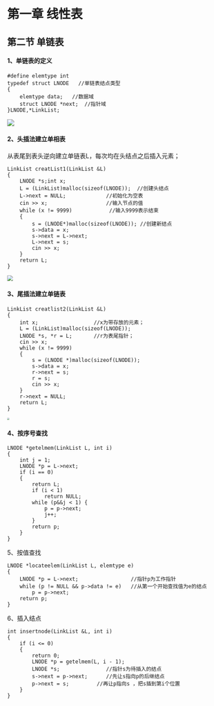 # 第一章 线性表

## 第二节 单链表

#### 1、单链表的定义

```
#define elemtype int
typedef struct LNODE   //单链表结点类型
{
	elemtype data;   //数据域
	struct LNODE *next;  //指针域
}LNODE,*LinkList;
```

![](C:\Users\huan\Pictures\20180915205208781.png)

#### 2、头插法建立单相表

从表尾到表头逆向建立单链表L，每次均在头结点之后插入元素；

```
LinkList creatList1(LinkList &L)
{
	LNODE *s;int x;				
	L = (LinkList)malloc(sizeof(LNODE));  //创建头结点
	L->next = NULL;  			//初始化为空表
	cin >> x;   				//输入节点的值
	while (x != 9999)  			 //输入9999表示结束
	{
		s = (LNODE*)malloc(sizeof(LNODE)); //创建新结点
		s->data = x;
		s->next = L->next;
		L->next = s;
		cin >> x;
	}
	return L;
}
```

<img src="C:\Users\huan\Pictures\timg (1).jpg" style="zoom:80%;" />

#### 3、尾插法建立单链表

```
LinkList creatlist2(LinkList &L)
{
	int x;					//x为带存放的元素；
	L = (LinkList)malloc(sizeof(LNODE));
	LNODE *s, *r = L;		//r为表尾指针；
	cin >> x;
	while (x != 9999)
	{
		s = (LNODE *)malloc(sizeof(LNODE));
		s->data = x;
		r->next = s;
		r = s;
		cin >> x;
	}
	r->next = NULL;
	return L;
}
```

<img src="C:\Users\huan\Pictures\20180926194847575.png" style="zoom: 33%;" />

#### 4、按序号查找

```
LNODE *getelmem(LinkList L, int i)
{
	int j = 1;
	LNODE *p = L->next;
	if (i == 0)
	{
		return L;
		if (i < 1)
			return NULL;
		while (p&&j < 1) {
			p = p->next;
			j++;
		}
		return p;
	}
}
```

5、按值查找

```
LNODE *locateelem(LinkList L, elemtype e)
{
	LNODE *p = L->next;       			//指针p为工作指针
	while (p != NULL && p->data != e)   //从第一个开始查找值为e的结点
		p = p->next;
	return p;
}
```

6、插入结点

```
int insertnode(LinkList &L, int i)
{
	if (i <= 0)	
	{
		return 0;
		LNODE *p = getelmem(L, i - 1);
		LNODE *s;				//指针s为待插入的结点
		s->next = p->next; 		//先让s指向p的后继结点
		p->next = s;		 //再让p指向s ，把s插到第i个位置
	}
}
```

